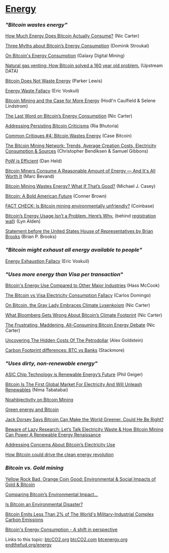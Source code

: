 # [Energy](energy)

### *"Bitcoin wastes energy"*

[How Much Energy Does Bitcoin Actually Consume?](https://hbr.org/2021/05/how-much-energy-does-bitcoin-actually-consume) (Nic Carter)

[Three Myths about Bitcoin’s Energy Consumption](https://blog.trezor.io/three-myths-about-bitcoins-energy-consumption-ef613a1f3d5) (Dominik Stroukal)

[On Bitcoin's Energy Consumption](https://docsend.com/view/adwmdeeyfvqwecj2) (Galaxy Digital Mining)

[Natural gas venting: How Bitcoin solved a 160 year old problem.](https://blog.upstreamdata.ca/natural-gas-venting-how-bitcoin-solved-a-160-year-old-problem/) (Upstream DATA)

[Bitcoin Does Not Waste Energy](https://nakamotoinstitute.org/mempool/bitcoin-does-not-waste-energy/) (Parker Lewis)

[Energy Waste Fallacy](https://github.com/libbitcoin/libbitcoin-system/wiki/Energy-Waste-Fallacy) (Eric Voskuil)

[Bitcoin Mining and the Case for More Energy](https://bitcoinandenergy.medium.com/bitcoin-mining-and-the-case-for-more-energy-90094ce25fac) (Hodl'n Caulfield & Selene Lindstrom)

[The Last Word on Bitcoin’s Energy Consumption](https://www.coindesk.com/the-last-word-on-bitcoins-energy-consumption) (Nic Carter)

[Addressing Persisting Bitcoin Criticisms](https://www.fidelitydigitalassets.com/articles/addressing-bitcoin-criticisms) (Ria Bhutoria)

[Common Critiques #4: Bitcoin Wastes Energy](https://casebitcoin.com/critiques/bitcoin-wastes-energy) (Case Bitcoin)

[The Bitcoin Mining Network: Trends, Average Creation Costs, Electricity Consumption & Sources](https://coinshares.com/research/bitcoin-mining-network-december-2019) (Christopher Bendiksen & Samuel Gibbons)

[PoW is Efficient](https://danhedl.medium.com/pow-is-efficient-aa3d442754d3) (Dan Held)

[Bitcoin Miners Consume A Reasonable Amount of Energy — And It's All Worth It](https://bitcoinmagazine.com/business/op-ed-bitcoin-miners-consume-reasonable-amount-energy-and-its-all-worth-it) (Marc Bevand)

[Bitcoin Mining Wastes Energy? What If That’s Good?](https://www.coindesk.com/bitcoin-mining-wastes-energy-thats-good-thing) (Michael J. Casey)

[Bitcoin: A Bold American Future](https://journal.bitcoinreserve.com/bitcoin-a-bold-american-future/) (Conner Brown)

[FACT CHECK: Is Bitcoin mining environmentally unfriendly?](https://blog.coinbase.com/fact-check-is-bitcoin-mining-environmentally-unfriendly-3559823af6f1) (Coinbase)

[Bitcoin’s Energy Usage Isn’t a Problem. Here’s Why.](https://www.swanbitcoin.com/bitcoins-energy-usage-is-not-a-problem-heres-why-by-lyn-alden/) (behind [registration wall](https://blog.getadmiral.com/registration-wall)) (Lyn Alden)

[Statement before the United States House of Representatives by Brian Brooks](https://energycommerce.house.gov/sites/democrats.energycommerce.house.gov/files/documents/Witness%20Testimony_Brooks_OI_2022.01.20_0.pdf) (Brian P. Brooks)

### *"Bitcoin might exhaust all energy available to people"*

[Energy Exhaustion Fallacy](https://github.com/libbitcoin/libbitcoin-system/wiki/Energy-Exhaustion-Fallacy) (Eric Voskuil)

### *"Uses more energy than Visa per transaction"*

[Bitcoin's Energy Use Compared to Other Major Industries](https://bitcoinmagazine.com/business/bitcoin-energy-use-compare-industry) (Hass McCook)

[The Bitcoin vs Visa Electricity Consumption Fallacy](https://hackernoon.com/the-bitcoin-vs-visa-electricity-consumption-fallacy-8cf194987a50) (Carlos Domingo)

[On Bitcoin, the Gray Lady Embraces Climate Lysenkoism](https://medium.com/@nic__carter/on-bitcoin-the-gray-lady-embraces-climate-lysenkoism-a2d31e465ec0) (Nic Carter)

[What Bloomberg Gets Wrong About Bitcoin’s Climate Footprint](https://www.coindesk.com/what-bloomberg-gets-wrong-about-bitcoins-climate-footprint) (Nic Carter)

[The Frustrating, Maddening, All-Consuming Bitcoin Energy Debate](https://www.coindesk.com/frustrating-maddening-all-consuming-bitcoin-energy-debate) (Nic Carter)

[Uncovering The Hidden Costs Of The Petrodollar](https://bitcoinmagazine.com/culture/the-hidden-costs-of-the-petrodollar) (Alex Goldstein)

[Carbon Footprint differences: BTC vs Banks](https://medium.com/@mukeat/carbon-footprint-differences-btc-vsbanks-a5f8f0b844d0) (Stackmore)
 
### *"Uses dirty, non-renewable energy"*

[ASIC Chip Technology is Renewable Energy’s Future](https://www.theblockcrypto.com/post/11481/asic-chip-technology-is-renewable-energys-future) (Phil Geiger)

[Bitcoin Is The First Global Market For Electricity And Will Unleash Renewables](https://www.citadel21.com/bitcoin-is-the-first-global-market-for-electricity-and-will-unleash-renewables) (Nima Tabatabai)

[Noahbjectivity on Bitcoin Mining](https://medium.com/@nic__carter/noahbjectivity-on-bitcoin-mining-2052226310cb)

[Green energy and Bitcoin](https://medium.com/hackernoon/green-energy-and-bitcoin-eb7961f38382)

[Jack Dorsey Says Bitcoin Can Make the World Greener. Could He Be Right?](https://nymag.com/intelligencer/2021/05/jack-dorsey-says-bitcoin-is-climate-friendly-is-he-right.html)

[Beware of Lazy Research: Let’s Talk Electricity Waste & How Bitcoin Mining Can Power A Renewable Energy Renaissance](https://medium.com/coinshares/beware-of-lazy-research-c828c900b7d5)

[Addressing Concerns About Bitcoin’s Electricity Use](https://mdotbit.medium.com/addressing-concerns-about-bitcoins-electricity-use-378e0de4af42)

[How Bitcoin could drive the clean energy revolution](https://www.coincenter.org/how-bitcoin-could-drive-the-clean-energy-revolution/)

### *Bitcoin vs. Gold mining*

[Yellow Rock Bad, Orange Coin Good: Environmental & Social Impacts of Gold & Bitcoin](https://youtu.be/ns_I2LpeAbQ?t=26084)

[Comparing Bitcoin’s Environmental Impact…](https://hassmccook.medium.com/comparing-bitcoins-environmental-impact-f56b18014f64)

[Is Bitcoin an Environmental Disaster?](https://www.pairagraph.com/dialogue/9f0dfc47978740ebb0439efaadf23f41/2)

[Bitcoin Emits Less Than 2% of The World's Military-Industrial Complex Carbon Emissions](https://bitcoinmagazine.com/culture/bitcoin-vs-world-military-emissions)

[Bitcoin's Energy Consumption - A shift in perspective](https://dergigi.com/2018/06/10/bitcoin-s-energy-consumption/)

Links to this topic: [btcCO2.org](http://btcco2.org) [btcCO2.com](http://btcco2.com) [btcenergy.org](http://btcenergy.org) [endthefud.org/energy](https://endthefud.org/energy)
